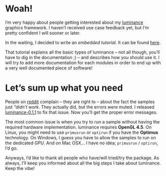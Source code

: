 # Woah!

I’m very happy about people getting interested about my [luminance](http://hackage.haskell.org/package/luminance)
graphics framework. I haven’t received use case feedback yet, but I’m pretty confident I will sooner
or later.

In the waiting, I decided to write an *embedded tutorial*. It can be found
[here](http://hackage.haskell.org/package/luminance-0.1.1/docs/Graphics-Luminance.html).

That tutorial explains all the basic types of luminance – not all though, you’ll have to dig in the
documentation ;) – and describes how you should use it. I will try to add more documentation for
each modules in order to end up with a very well documented piece of software!

# Let’s sum up what you need

People on [reddit](https://www.reddit.com/r/haskell/comments/3lyxzc/luminance_01_released)
complain – they are right to – about the fact the samples just *“didn’t work*. They actually did,
but the errors were muted. I released
[luminance-0.1.1](http://hackage.haskell.org/package/luminance-samples-0.1.1) to fix that issue. Now
you’ll get the proper error messages.

The most common issue is when you try to run a sample without having the required hardware
implementation. luminance requires **OpenGL 4.5**. On Linux, you might need to use `primusrun` or
`optirun` if you have the **Optimus** technology. On Windows, I guess you have to allow the samples
to run on the dedicated *GPU*. And on Mac OSX… I have no idea; `primusrun` / `optirun`, I’d go.

Anyways, I’d like to thank all people who have/will tried/try the package. As always, I’ll keep you
informed about all the big steps I take about luminance. Keep the vibe!
